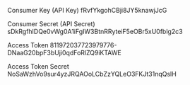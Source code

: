 Consumer Key (API Key)  fRvfYkgohCBji8JY5knawjJcG

Consumer Secret (API Secret)  sDkRgfhIDQe0vWg0A1iFgIW3BtnRRyteiF5eOBr5xU0fblg2c3

Access Token  811972037723979776-DNaaG20bpF3bUji0qdFoRlZQ9iKTAWE

Access Token Secret NoSaWzhVo9sur4yzJRQAOoLCbZzYQLeO3FKJt31nqQslH
